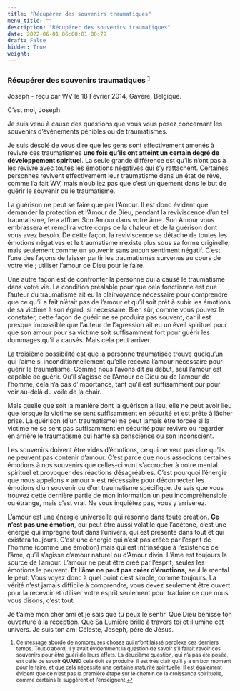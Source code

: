 ```yaml
---
title: "Récupérer des souvenirs traumatiques"
menu_title: ""
description: "Récupérer des souvenirs traumatiques"
date: 2022-06-01 06:00:01+00:79
draft: False
hidden: True
weight:
---
```

### Récupérer des souvenirs traumatiques <sup id="a1">[1](#f1)</sup>

Joseph - reçu par WV le 18 Février 2014, Gavere, Belgique.

C’est moi, Joseph.

Je suis venu à cause des questions que vous vous posez concernant les souvenirs d’événements pénibles ou de traumatismes.

Je suis désolé de vous dire que les gens sont effectivement amenés à revivre ces traumatismes **une fois qu’ils ont atteint un certain degré de développement spirituel**. La seule grande différence est qu’ils n’ont pas à les revivre avec toutes les émotions négatives qui s’y rattachent. Certaines personnes revivent effectivement leur traumatisme dans un état de rêve, comme l’a fait WV, mais n’oubliez pas que c’est uniquement dans le but de guérir le souvenir ou le traumatisme.

La guérison ne peut se faire que par l’Amour. Il est donc évident que demander la protection et l’Amour de Dieu, pendant la reviviscence d’un tel traumatisme, fera affluer Son Amour dans votre âme. Son Amour vous embrassera et remplira votre corps de la chaleur et de la guérison dont vous avez besoin. De cette façon, la reviviscence se détache de toutes les émotions négatives et le traumatisme n’existe plus sous sa forme originelle, mais seulement comme un souvenir sans aucun sentiment négatif. C’est l’une des façons de laisser partir les traumatismes survenus au cours de votre vie ; utiliser l’amour de Dieu pour le faire.

Une autre façon est de confronter la personne qui a causé le traumatisme dans votre vie. La condition préalable pour que cela fonctionne est que l’auteur du traumatisme ait eu la clairvoyance nécessaire pour comprendre que ce qu’il a fait n’était pas de l’amour et qu’il soit prêt à subir les émotions de sa victime à son égard, si nécessaire. Bien sûr, comme vous pouvez le constater, cette façon de guérir ne se produira pas souvent, car il est presque impossible que l’auteur de l’agression ait eu un éveil spirituel pour que son amour pour sa victime soit suffisamment fort pour guérir les dommages qu’il a causés. Mais cela peut arriver.

La troisième possibilité est que la personne traumatisée trouve quelqu’un qui l’aime si inconditionnellement qu’elle recevra l’amour nécessaire pour guérir le traumatisme. Comme nous l’avons dit au début, seul l’amour est capable de guérir. Qu’il s’agisse de l’Amour de Dieu ou de l’amour de l’homme, cela n’a pas d’importance, tant qu’il est suffisamment pur pour voir au-delà du voile de la chair.

Mais quelle que soit la manière dont la guérison a lieu, elle ne peut avoir lieu que lorsque la victime se sent suffisamment en sécurité et est prête à lâcher prise. La guérison (d’un traumatisme) ne peut jamais être forcée si la victime ne se sent pas suffisamment en sécurité pour revivre ou regarder en arrière le traumatisme qui hante sa conscience ou son inconscient.

Les souvenirs doivent être vides d’émotions, ce qui ne veut pas dire qu’ils ne peuvent pas contenir d’amour. C’est parce que nous associons certaines émotions à nos souvenirs que celles-ci vont s’accrocher à notre mental spirituel et provoquer des réactions désagréables. C’est pourquoi l’énergie que nous appelons « amour » est nécessaire pour déconnecter les émotions d’un souvenir ou d’un traumatisme spécifique. Je sais que vous trouvez cette dernière partie de mon information un peu incompréhensible ou étrange, mais c’est vrai. Ne vous inquiétez pas, vous y arriverez.

L’amour est une énergie universelle qui résonne dans toute création. **Ce n’est pas une émotion**, qui peut être aussi volatile que l’acétone, c’est une énergie qui imprègne tout dans l’univers, qui est présente dans tout et qui existera toujours. C’est une énergie qui n’est pas créée par l’esprit de l’homme (comme une émotion) mais qui est intrinsèque à l’existence de l’âme, qu’il s’agisse d’amour naturel ou d’Amour divin. L’âme est toujours la source de l’amour. L’amour ne peut être créé par l’esprit, seules les émotions le peuvent. **Et l’âme ne peut pas créer d’émotions**, seul le mental le peut. Vous voyez donc à quel point c’est simple, comme toujours. La vérité n’est jamais difficile à comprendre, vous devez seulement être ouvert pour la recevoir et utiliser votre esprit seulement pour traduire ce que nous vous disons, c’est tout.

Je t’aime mon cher ami et je sais que tu peux le sentir. Que Dieu bénisse ton ouverture à la réception. Que Sa Lumière brille à travers toi et illumine cet univers. Je suis ton ami Céleste, Joseph, père de Jésus.
<small>

1. <large id="f1"> Ce message aborde de nombreuses choses qui m’ont laissé perplexe ces derniers temps. Tout d’abord, il y avait évidemment la question de savoir s’il fallait revoir ces souvenirs pour être guéri de leurs effets. La deuxième question, qui n’a pas été posée, est celle de savoir **QUAND** cela doit se produire. Il est très clair qu’il y a un bon moment pour le faire, et que cela nécessite une certaine maturité spirituelle. Il est également évident que ce n’est pas la première étape sur le chemin de la croissance spirituelle, comme certains le suggèrent et l’enseignent.[↩](#a1)
